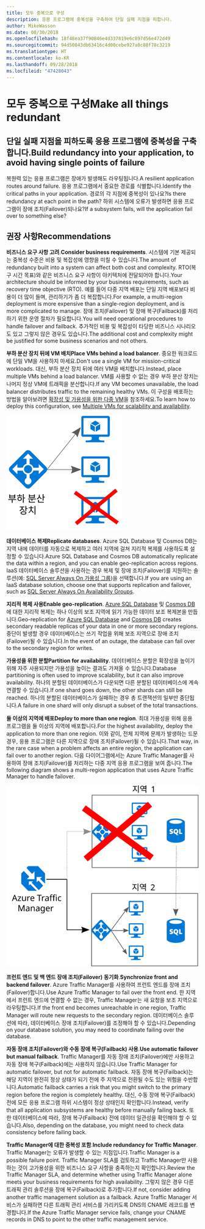 ```yaml
---
title: 모두 중복으로 구성
description: 응용 프로그램에 중복성을 구축하여 단일 실패 지점을 피합니다.
author: MikeWasson
ms.date: 08/30/2018
ms.openlocfilehash: 18f48ea37f90846e4d337819e6c897d56e472d49
ms.sourcegitcommit: 94d50043db63416c4d00cebe927a0c88f78c3219
ms.translationtype: HT
ms.contentlocale: ko-KR
ms.lasthandoff: 09/28/2018
ms.locfileid: "47428043"
---
```

# <a name="make-all-things-redundant"></a><span data-ttu-id="40a16-103">모두 중복으로 구성</span><span class="sxs-lookup"><span data-stu-id="40a16-103">Make all things redundant</span></span>

## <a name="build-redundancy-into-your-application-to-avoid-having-single-points-of-failure"></a><span data-ttu-id="40a16-104">단일 실패 지점을 피하도록 응용 프로그램에 중복성을 구축합니다.</span><span class="sxs-lookup"><span data-stu-id="40a16-104">Build redundancy into your application, to avoid having single points of failure</span></span>

<span data-ttu-id="40a16-105">복원력 있는 응용 프로그램은 장애가 발생해도 라우팅됩니다.</span><span class="sxs-lookup"><span data-stu-id="40a16-105">A resilient application routes around failure.</span></span> <span data-ttu-id="40a16-106">응용 프로그램에서 중요한 경로를 식별합니다.</span><span class="sxs-lookup"><span data-stu-id="40a16-106">Identify the critical paths in your application.</span></span> <span data-ttu-id="40a16-107">경로의 각 지점에 중복성이 있나요?</span><span class="sxs-lookup"><span data-stu-id="40a16-107">Is there redundancy at each point in the path?</span></span> <span data-ttu-id="40a16-108">하위 시스템에 오류가 발생하면 응용 프로그램이 장애 조치(Failover)되나요?</span><span class="sxs-lookup"><span data-stu-id="40a16-108">If a subsystem fails, will the application fail over to something else?</span></span>

## <a name="recommendations"></a><span data-ttu-id="40a16-109">권장 사항</span><span class="sxs-lookup"><span data-stu-id="40a16-109">Recommendations</span></span> 

<span data-ttu-id="40a16-110">**비즈니스 요구 사항 고려**.</span><span class="sxs-lookup"><span data-stu-id="40a16-110">**Consider business requirements**.</span></span> <span data-ttu-id="40a16-111">시스템에 기본 제공되는 중복성 수준은 비용 및 복잡성에 영향을 미칠 수 있습니다.</span><span class="sxs-lookup"><span data-stu-id="40a16-111">The amount of redundancy built into a system can affect both cost and complexity.</span></span> <span data-ttu-id="40a16-112">RTO(복구 시간 목표)와 같은 비즈니스 요구 사항이 아키텍처에 전달되어야 합니다.</span><span class="sxs-lookup"><span data-stu-id="40a16-112">Your architecture should be informed by your business requirements, such as recovery time objective (RTO).</span></span> <span data-ttu-id="40a16-113">예를 들어 다중 지역 배포는 단일 지역 배포보다 비용이 더 많이 들며, 관리하기가 좀 더 복잡합니다.</span><span class="sxs-lookup"><span data-stu-id="40a16-113">For example, a multi-region deployment is more expensive than a single-region deployment, and is more complicated to manage.</span></span> <span data-ttu-id="40a16-114">장애 조치(Failover) 및 장애 복구(Failback)를 처리하기 위한 운영 절차가 필요합니다.</span><span class="sxs-lookup"><span data-stu-id="40a16-114">You will need operational procedures to handle failover and failback.</span></span> <span data-ttu-id="40a16-115">추가적인 비용 및 복잡성이 타당한 비즈니스 시나리오도 있고 그렇지 않은 경우도 있습니다.</span><span class="sxs-lookup"><span data-stu-id="40a16-115">The additional cost and complexity might be justified for some business scenarios and not others.</span></span>

<span data-ttu-id="40a16-116">**부하 분산 장치 뒤에 VM 배치**</span><span class="sxs-lookup"><span data-stu-id="40a16-116">**Place VMs behind a load balancer**.</span></span> <span data-ttu-id="40a16-117">중요한 워크로드에 단일 VM을 사용하지 마세요.</span><span class="sxs-lookup"><span data-stu-id="40a16-117">Don't use a single VM for mission-critical workloads.</span></span> <span data-ttu-id="40a16-118">대신, 부하 분산 장치 뒤에 여러 VM을 배치합니다.</span><span class="sxs-lookup"><span data-stu-id="40a16-118">Instead, place multiple VMs behind a load balancer.</span></span> <span data-ttu-id="40a16-119">VM를 사용할 수 없는 경우 부하 분산 장치는 나머지 정상 VM에 트래픽을 분산합니다.</span><span class="sxs-lookup"><span data-stu-id="40a16-119">If any VM becomes unavailable, the load balancer distributes traffic to the remaining healthy VMs.</span></span> <span data-ttu-id="40a16-120">이 구성을 배포하는 방법을 알아보려면 [확장성 및 가용성을 위한 다중 VM][multi-vm-blueprint]을 참조하세요.</span><span class="sxs-lookup"><span data-stu-id="40a16-120">To learn how to deploy this configuration, see [Multiple VMs for scalability and availability][multi-vm-blueprint].</span></span>

![](./images/load-balancing.svg)

<span data-ttu-id="40a16-121">**데이터베이스 복제**</span><span class="sxs-lookup"><span data-stu-id="40a16-121">**Replicate databases**.</span></span> <span data-ttu-id="40a16-122">Azure SQL Database 및 Cosmos DB는 지역 내에 데이터를 자동으로 복제하고 여러 지역에 걸쳐 지리적 복제를 사용하도록 설정할 수 있습니다.</span><span class="sxs-lookup"><span data-stu-id="40a16-122">Azure SQL Database and Cosmos DB automatically replicate the data within a region, and you can enable geo-replication across regions.</span></span> <span data-ttu-id="40a16-123">IaaS 데이터베이스 솔루션을 사용하는 경우 복제 및 장애 조치(Failover)를 지원하는 솔루션(예: [SQL Server Always On 가용성 그룹][sql-always-on])을 선택합니다.</span><span class="sxs-lookup"><span data-stu-id="40a16-123">If you are using an IaaS database solution, choose one that supports replication and failover, such as [SQL Server Always On Availability Groups][sql-always-on].</span></span> 

<span data-ttu-id="40a16-124">**지리적 복제 사용**</span><span class="sxs-lookup"><span data-stu-id="40a16-124">**Enable geo-replication**.</span></span> <span data-ttu-id="40a16-125">[Azure SQL Database][sql-geo-replication] 및 [Cosmos DB][cosmosdb-geo-replication]에 대한 지리적 복제는 하나 이상의 보조 지역에 읽기 가능한 데이터 보조 복제본을 만듭니다.</span><span class="sxs-lookup"><span data-stu-id="40a16-125">Geo-replication for [Azure SQL Database][sql-geo-replication] and [Cosmos DB][cosmosdb-geo-replication] creates secondary readable replicas of your data in one or more secondary regions.</span></span> <span data-ttu-id="40a16-126">중단이 발생할 경우 데이터베이스는 쓰기 작업을 위해 보조 지역으로 장애 조치(Failover)될 수 있습니다.</span><span class="sxs-lookup"><span data-stu-id="40a16-126">In the event of an outage, the database can fail over to the secondary region for writes.</span></span>

<span data-ttu-id="40a16-127">**가용성을 위한 분할**</span><span class="sxs-lookup"><span data-stu-id="40a16-127">**Partition for availability**.</span></span> <span data-ttu-id="40a16-128">데이터베이스 분할은 확장성을 높이기 위해 자주 사용되지만 가용성을 높이는 결과도 가져올 수 있습니다.</span><span class="sxs-lookup"><span data-stu-id="40a16-128">Database partitioning is often used to improve scalability, but it can also improve availability.</span></span> <span data-ttu-id="40a16-129">하나의 분할된 데이터베이스가 다운되면 다른 분할된 데이터베이스에 계속 연결할 수 있습니다.</span><span class="sxs-lookup"><span data-stu-id="40a16-129">If one shard goes down, the other shards can still be reached.</span></span> <span data-ttu-id="40a16-130">하나의 분할된 데이터베이스가 실패하는 경우 총 트랜잭션의 일부만 중단됩니다.</span><span class="sxs-lookup"><span data-stu-id="40a16-130">A failure in one shard will only disrupt a subset of the total transactions.</span></span> 

<span data-ttu-id="40a16-131">**둘 이상의 지역에 배포**</span><span class="sxs-lookup"><span data-stu-id="40a16-131">**Deploy to more than one region**.</span></span> <span data-ttu-id="40a16-132">최대 가용성을 위해 응용 프로그램을 둘 이상의 지역에 배포합니다.</span><span class="sxs-lookup"><span data-stu-id="40a16-132">For the highest availability, deploy the application to more than one region.</span></span> <span data-ttu-id="40a16-133">이와 같이, 전체 지역에 문제가 발생하는 드문 경우, 응용 프로그램은 다른 지역으로 장애 조치(Failover)될 수 있습니다.</span><span class="sxs-lookup"><span data-stu-id="40a16-133">That way, in the rare case when a problem affects an entire region, the application can fail over to another region.</span></span> <span data-ttu-id="40a16-134">다음 다이어그램에서는 Azure Traffic Manager를 사용하여 장애 조치(Failover)를 처리하는 다중 지역 응용 프로그램을 보여 줍니다.</span><span class="sxs-lookup"><span data-stu-id="40a16-134">The following diagram shows a multi-region application that uses Azure Traffic Manager to handle failover.</span></span>

![](images/failover.svg)

<span data-ttu-id="40a16-135">**프런트 엔드 및 백 엔드 장애 조치(Failover) 동기화**.</span><span class="sxs-lookup"><span data-stu-id="40a16-135">**Synchronize front and backend failover**.</span></span> <span data-ttu-id="40a16-136">Azure Traffic Manager를 사용하여 프런트 엔드를 장애 조치(Failover)합니다.</span><span class="sxs-lookup"><span data-stu-id="40a16-136">Use Azure Traffic Manager to fail over the front end.</span></span> <span data-ttu-id="40a16-137">한 지역에서 프런트 엔드에 연결할 수 없는 경우, Traffic Manager는 새 요청을 보조 지역으로 라우팅합니다.</span><span class="sxs-lookup"><span data-stu-id="40a16-137">If the front end becomes unreachable in one region, Traffic Manager will route new requests to the secondary region.</span></span> <span data-ttu-id="40a16-138">데이터베이스 솔루션에 따라, 데이터베이스 장애 조치(Failover)를 조정해야 할 수 있습니다.</span><span class="sxs-lookup"><span data-stu-id="40a16-138">Depending on your database solution, you may need to coordinate failing over the database.</span></span> 

<span data-ttu-id="40a16-139">**자동 장애 조치(Failover)와 수동 장애 복구(Failback) 사용**.</span><span class="sxs-lookup"><span data-stu-id="40a16-139">**Use automatic failover but manual failback**.</span></span> <span data-ttu-id="40a16-140">Traffic Manager를 자동 장애 조치(Failover)에만 사용하고 자동 장애 복구(Failback)에는 사용하지 않습니다.</span><span class="sxs-lookup"><span data-stu-id="40a16-140">Use Traffic Manager for automatic failover, but not for automatic failback.</span></span> <span data-ttu-id="40a16-141">자동 장애 복구(Failback)는 해당 지역이 완전히 정상 상태가 되기 전에 주 지역으로 전환될 수도 있는 위험을 수반합니다.</span><span class="sxs-lookup"><span data-stu-id="40a16-141">Automatic failback carries a risk that you might switch to the primary region before the region is completely healthy.</span></span> <span data-ttu-id="40a16-142">대신, 수동 장애 복구(Failback) 전에 모든 응용 프로그램 하위 시스템이 정상 상태인지 확인합니다.</span><span class="sxs-lookup"><span data-stu-id="40a16-142">Instead, verify that all application subsystems are healthy before manually failing back.</span></span> <span data-ttu-id="40a16-143">또한 데이터베이스에 따라, 장애 복구(Failback) 전에 데이터 일관성을 확인해야 할 수 있습니다.</span><span class="sxs-lookup"><span data-stu-id="40a16-143">Also, depending on the database, you might need to check data consistency before failing back.</span></span>

<span data-ttu-id="40a16-144">**Traffic Manager에 대한 중복성 포함**.</span><span class="sxs-lookup"><span data-stu-id="40a16-144">**Include redundancy for Traffic Manager**.</span></span> <span data-ttu-id="40a16-145">Traffic Manager는 오류가 발생할 수 있는 지점입니다.</span><span class="sxs-lookup"><span data-stu-id="40a16-145">Traffic Manager is a possible failure point.</span></span> <span data-ttu-id="40a16-146">Traffic Manager SLA를 검토하고 Traffic Manager만 사용하는 것이 고가용성을 위한 비즈니스 요구 사항을 충족하는지 확인합니다.</span><span class="sxs-lookup"><span data-stu-id="40a16-146">Review the Traffic Manager SLA, and determine whether using Traffic Manager alone meets your business requirements for high availability.</span></span> <span data-ttu-id="40a16-147">그렇지 않은 경우 다른 트래픽 관리 솔루션을 장애 복구(Failback)로 추가합니다.</span><span class="sxs-lookup"><span data-stu-id="40a16-147">If not, consider adding another traffic management solution as a failback.</span></span> <span data-ttu-id="40a16-148">Azure Traffic Manager 서비스가 실패하면 다른 트래픽 관리 서비스를 가리키도록 DNS의 CNAME 레코드를 변경합니다.</span><span class="sxs-lookup"><span data-stu-id="40a16-148">If the Azure Traffic Manager service fails, change your CNAME records in DNS to point to the other traffic management service.</span></span>



<!-- links -->

[multi-vm-blueprint]: ../../reference-architectures/virtual-machines-windows/multi-vm.md

[cassandra]: https://cassandra.apache.org/
[cosmosdb-geo-replication]: /azure/cosmos-db/distribute-data-globally
[sql-always-on]: https://msdn.microsoft.com/library/hh510230.aspx
[sql-geo-replication]: /azure/sql-database/sql-database-geo-replication-overview
